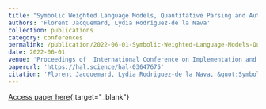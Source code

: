 ```yaml
---
title: "Symbolic Weighted Language Models, Quantitative Parsing and Automated Music Transcription"
authors: 'Florent Jacquemard, Lydia Rodriguez-de la Nava'
collection: publications
category: conferences
permalink: /publication/2022-06-01-Symbolic-Weighted-Language-Models-Quantitative-Parsing-and-Automated-Music-Transcription
date: 2022-06-01
venue: 'Proceedings of  International Conference on Implementation and Application of Automata (CIAA), Springer LNCS vol. 13266'
paperurl: 'https://hal.science/hal-03647675'
citation: 'Florent Jacquemard, Lydia Rodriguez-de la Nava, &quot;Symbolic Weighted Language Models, Quantitative Parsing and Automated Music Transcription.&quot; In the proceedings of International Conference on Implementation and Application of Automata (CIAA), Springer LNCS vol. 13266, 2022.'
---
```

[Access paper here](https://doi.org/10.1007/978-3-031-07469-1_5){:target="_blank"}
